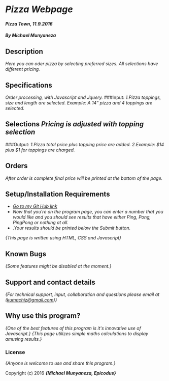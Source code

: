 # _Pizza Webpage_

#### _Pizza Town, 11.9.2016_

##### By _**Michael Munyaneza**_

## Description
_Here you can oder pizza by selecting preferred sizes. All selections have different pricing._
## Specifications
  _Order processing, with Javascript and Jquery._
###Input:
  _1.Pizza toppings, size and length are selected._
  _Example: A 14" pizza and 4 toppings are selected._
## Selections _Pricing is adjusted with topping selection_
###Output:
  _1.Pizza total price plus topping price are added._
  _2.Example: $14 plus $1 for toppings are charged._
## Orders
_After order is complete final price will be printed at the bottom of the page._

## Setup/Installation Requirements

* [_Go to my Git Hub link_](https://kumachiz.github.io/pizza-webpage/)
* _Now that you're on the program page, you can enter a number that you would like and you should see results that have either Ping, Pong, PingPong or nothing at all._
* _.Your results should be printed below the Submit button._

_{This page is written using HTML, CSS and Javascript}_

## Known Bugs

_{Some features might be disabled at the moment.}_

## Support and contact details

_{For technical support, input, collaboration and questions please email at (kumachiz@gmail.com)}_

## Why use this program?

_{One of the best features of this program is it's innovative use of Javascript.}_
_{This page utilizes simple maths calculations to display amusing results.}_

### License

*{Anyone is welcome to use and share this program.}*

Copyright (c) 2016 **_{Michael Munyaneza, Epicodus}_**
